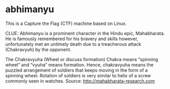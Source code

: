 # abhimanyu
 
 This is a Capture the Flag (CTF) machine based on Linux.  
 
 CLUE: Abhimanyu is a prominent character in the Hindu epic, Mahabharata. He is famously remembered for his bravery and skills however, unfortunately met an untimely death due to a treacherous attack (Chakravyuh) by the opponent.

 The Chakravyuha (Wheel or discuss formation) Chakra means “spinning wheel” and “vyuha” means formation. Hence, chakravyuha means the puzzled arrangement of soldiers that keeps moving in the form of a spinning wheel. Rotation of soldiers is very similar to helix of a screw commonly seen in watches. Source: http://mahabharata-research.com

